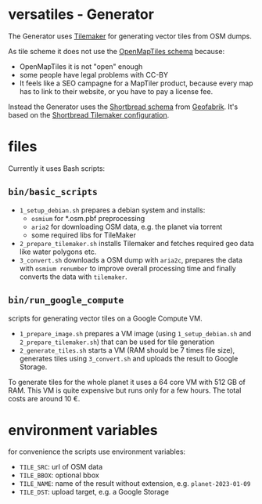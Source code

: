 # versatiles - Generator

The Generator uses [Tilemaker](https://github.com/systemed/tilemaker) for generating vector tiles from OSM dumps.

As tile scheme it does not use the [OpenMapTiles schema](https://openmaptiles.org/schema/) because:
- OpenMapTiles it is not "open" enough
- some people have legal problems with CC-BY
- It feels like a SEO campagne for a MapTiler product, because every map has to link to their website, or you have to pay a license fee.

Instead the Generator uses the [Shortbread schema](https://shortbread.geofabrik.de/schema/) from [Geofabrik](https://www.geofabrik.de). It's based on the [Shortbread Tilemaker configuration](https://github.com/geofabrik/shortbread-tilemaker/).

# files

Currently it uses Bash scripts:

## `bin/basic_scripts`

- `1_setup_debian.sh` prepares a debian system and installs:
  - `osmium` for *.osm.pbf preprocessing
  - `aria2` for downloading OSM data, e.g. the planet via torrent
  - some required libs for TileMaker
- `2_prepare_tilemaker.sh` installs Tilemaker and fetches required geo data like water polygons etc.
- `3_convert.sh` downloads a OSM dump with `aria2c`, prepares the data with `osmium renumber` to improve overall processing time and finally converts the data with `tilemaker`.

## `bin/run_google_compute`

scripts for generating vector tiles on a Google Compute VM.

- `1_prepare_image.sh` prepares a VM image (using `1_setup_debian.sh` and `2_prepare_tilemaker.sh`) that can be used for tile generation
- `2_generate_tiles.sh` starts a VM (RAM should be 7 times file size), generates tiles using `3_convert.sh` and uploads the result to Google Storage.

To generate tiles for the whole planet it uses a 64 core VM with 512 GB of RAM. This VM is quite expensive but runs only for a few hours. The total costs are around 10 €.

# environment variables

for convenience the scripts use environment variables:

- `TILE_SRC`: url of OSM data
- `TILE_BBOX`: optional bbox
- `TILE_NAME`: name of the result without extension, e.g. `planet-2023-01-09`
- `TILE_DST`: upload target, e.g. a Google Storage


